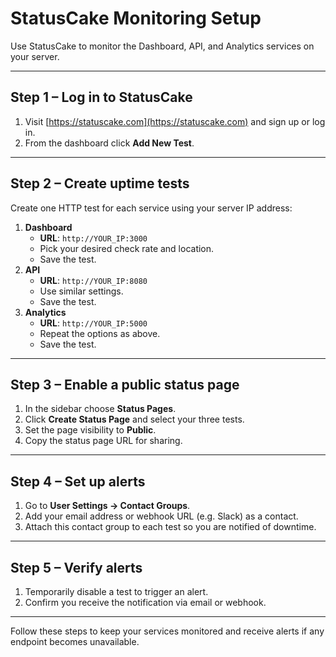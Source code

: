 # StatusCake Monitoring Setup

Use StatusCake to monitor the Dashboard, API, and Analytics services on your server.

---

## Step 1 – Log in to StatusCake

1. Visit [https://statuscake.com](https://statuscake.com) and sign up or log in.
2. From the dashboard click **Add New Test**.

---

## Step 2 – Create uptime tests

Create one HTTP test for each service using your server IP address:

1. **Dashboard**
   - **URL**: `http://YOUR_IP:3000`
   - Pick your desired check rate and location.
   - Save the test.
2. **API**
   - **URL**: `http://YOUR_IP:8080`
   - Use similar settings.
   - Save the test.
3. **Analytics**
   - **URL**: `http://YOUR_IP:5000`
   - Repeat the options as above.
   - Save the test.

---

## Step 3 – Enable a public status page

1. In the sidebar choose **Status Pages**.
2. Click **Create Status Page** and select your three tests.
3. Set the page visibility to **Public**.
4. Copy the status page URL for sharing.

---

## Step 4 – Set up alerts

1. Go to **User Settings → Contact Groups**.
2. Add your email address or webhook URL (e.g. Slack) as a contact.
3. Attach this contact group to each test so you are notified of downtime.

---

## Step 5 – Verify alerts

1. Temporarily disable a test to trigger an alert.
2. Confirm you receive the notification via email or webhook.

---

Follow these steps to keep your services monitored and receive alerts if any endpoint becomes unavailable.
